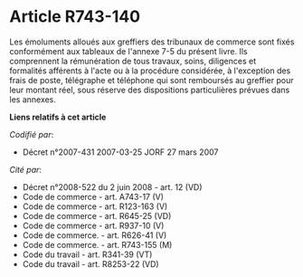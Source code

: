 # Article R743-140

Les émoluments alloués aux greffiers des tribunaux de commerce sont fixés conformément aux tableaux de l'annexe 7-5 du
présent livre. Ils comprennent la rémunération de tous travaux, soins, diligences et formalités afférents à l'acte ou à la
procédure considérée, à l'exception des frais de poste, télégraphe et téléphone qui sont remboursés au greffier pour leur
montant réel, sous réserve des dispositions particulières prévues dans les annexes.

**Liens relatifs à cet article**

_Codifié par_:

  - Décret n°2007-431 2007-03-25 JORF 27 mars 2007

_Cité par_:

  - Décret n°2008-522 du 2 juin 2008 - art. 12 (VD)
  - Code de commerce - art. A743-17 (V)
  - Code de commerce - art. R123-163 (V)
  - Code de commerce - art. R645-25 (VD)
  - Code de commerce - art. R937-10 (V)
  - Code de commerce. - art. R626-41 (V)
  - Code de commerce. - art. R743-155 (M)
  - Code du travail - art. R341-39 (VT)
  - Code du travail - art. R8253-22 (VD)
